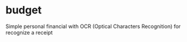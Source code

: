 # budget
Simple personal financial with OCR (Optical Characters Recognition) for recognize a receipt
